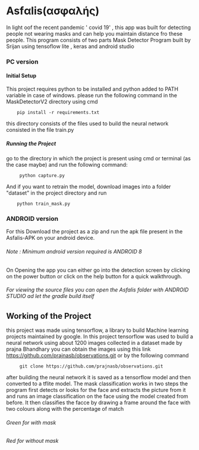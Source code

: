 # Asfαlis(ασφαλής)
In light oof the recent pandemic ' covid 19' , this app was built for detecting people not wearing masks and can help you maintain distance fro these people.
This program consists of two parts 
Mask Detector Program built by Srijan using tensoflow lite , keras and android studio
### PC version
####  Initial Setup
This project requires python to be installed and python added to PATH variable in case of windows.
please run the following command in the MaskDetectorV2 directory using cmd 

        pip install -r requirements.txt
this directory consists of the files used to build the neural network consisted in the file train.py
##### Running the Project
go to the directory in which the project is present using cmd or terminal (as the case maybe) and run the following command:
         
         python capture.py

And if you want to retrain the model, download images into a folder "dataset" in the project directory and run 
        
        python train_mask.py
        
### ANDROID version
For this Download the project as a zip and run the apk file present in the Asfalis-APK on your android device. 
###### Note : Minimum android version required is ANDROID 8
On Opening the app you can either go into the detection screen by clicking on the power button or click on the help button for a quick walkthrough.

###### For viewing the source files you can open the Asfalis folder with ANDROID STUDIO ad let the gradle build itself

## Working of the Project

this project was made using tensorflow, a library to build Machine learning projects maintained by google. In this project tensorflow was used to build a neural network using about 1200 images collected in a dataset made by prajna Bhandhary you can obtain the images using this link https://github.com/prajnasb/observations.git or by the following command

         git clone https://github.com/prajnasb/observations.git
         
 after building the neural network it is saved as a tensorflow model and then converted to a tflite model. The mask classification works in two steps the program first detects or looks for the face and extracts the picture from it and runs an image classification on the face using the model created from before. It then classifies the facce by drawing a frame around the face with two colours along with the percentage of match
 ###### Green for with mask
 ###### Red for without mask

